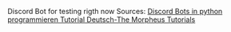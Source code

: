 Discord Bot for testing rigth now
Sources:
[Discord Bots in python programmieren Tutorial Deutsch-The Morpheus Tutorials](https://www.youtube.com/playlist?list=PLNmsVeXQZj7rI3usLYlWhsjdFJ-MER_pU "https://www.youtube.com/playlist?list=PLNmsVeXQZj7rI3usLYlWhsjdFJ-MER_pU")

